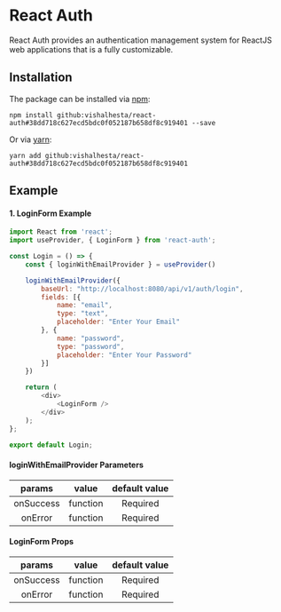 # React Auth
React Auth provides an authentication management system for ReactJS web applications that is a fully customizable.
## Installation

The package can be installed via [npm](https://github.com/npm/cli):

```
npm install github:vishalhesta/react-auth#38dd718c627ecd5bdc0f052187b658df8c919401 --save
```

Or via [yarn](https://github.com/yarnpkg/yarn):

```
yarn add github:vishalhesta/react-auth#38dd718c627ecd5bdc0f052187b658df8c919401
```

## Example

#### 1. LoginForm Example

```js
import React from 'react';
import useProvider, { LoginForm } from 'react-auth';

const Login = () => {
	const { loginWithEmailProvider } = useProvider()

	loginWithEmailProvider({
		baseUrl: "http://localhost:8080/api/v1/auth/login",
		fields: [{ 
			name: "email", 
			type: "text", 
			placeholder: "Enter Your Email" 
		}, { 
			name: "password", 
			type: "password", 
			placeholder: "Enter Your Password" 
		}]
	})

	return (
		<div>
			<LoginForm />
		</div>
	);
};

export default Login;
```

#### loginWithEmailProvider Parameters
|    params    |     value           |                default value                        |
|:------------:|:-------------------:|:---------------------------------------------------:|
|     onSuccess  |     function        |                Required                           |
|     onError    |     function        |                Required                           |

#### LoginForm Props
|    params    |     value           |                default value                        |
|:------------:|:-------------------:|:---------------------------------------------------:|
|     onSuccess  |     function        |                Required                           |
|     onError    |     function        |                Required                           |
